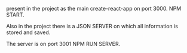 present in the project as the main create-react-app on port 3000. NPM START.


Also in the project there is a JSON SERVER on which all information is stored and saved.

The server is on port 3001 NPM RUN SERVER.
